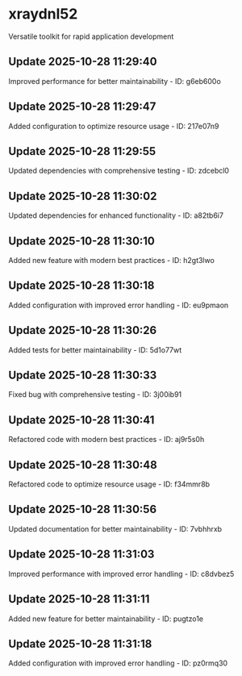 # xraydnl52
Versatile toolkit for rapid application development

## Update 2025-10-28 11:29:40
Improved performance for better maintainability - ID: g6eb600o


## Update 2025-10-28 11:29:47
Added configuration to optimize resource usage - ID: 217e07n9


## Update 2025-10-28 11:29:55
Updated dependencies with comprehensive testing - ID: zdcebcl0


## Update 2025-10-28 11:30:02
Updated dependencies for enhanced functionality - ID: a82tb6i7


## Update 2025-10-28 11:30:10
Added new feature with modern best practices - ID: h2gt3lwo


## Update 2025-10-28 11:30:18
Added configuration with improved error handling - ID: eu9pmaon


## Update 2025-10-28 11:30:26
Added tests for better maintainability - ID: 5d1o77wt


## Update 2025-10-28 11:30:33
Fixed bug with comprehensive testing - ID: 3j00ib91


## Update 2025-10-28 11:30:41
Refactored code with modern best practices - ID: aj9r5s0h


## Update 2025-10-28 11:30:48
Refactored code to optimize resource usage - ID: f34mmr8b


## Update 2025-10-28 11:30:56
Updated documentation for better maintainability - ID: 7vbhhrxb


## Update 2025-10-28 11:31:03
Improved performance with improved error handling - ID: c8dvbez5


## Update 2025-10-28 11:31:11
Added new feature for better maintainability - ID: pugtzo1e


## Update 2025-10-28 11:31:18
Added configuration with improved error handling - ID: pz0rmq30

